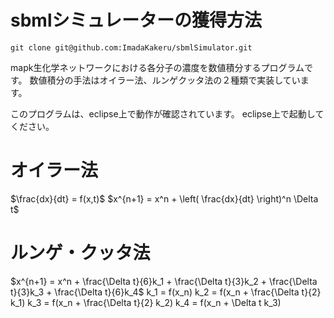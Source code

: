 # sbmlシミュレーターの獲得方法
```
git clone git@github.com:ImadaKakeru/sbmlSimulator.git
```

mapk生化学ネットワークにおける各分子の濃度を数値積分するプログラムです。
数値積分の手法はオイラー法、ルンゲクッタ法の２種類で実装しています。


このプログラムは、eclipse上で動作が確認されています。
eclipse上で起動してください。

# オイラー法

$\frac{dx}{dt} = f(x,t)$
$x^{n+1} = x^n + \left( \frac{dx}{dt} \right)^n \Delta t$

# ルンゲ・クッタ法

$x^{n+1} = x^n + \frac{\Delta t}{6}k_1 + \frac{\Delta t}{3}k_2 + \frac{\Delta t}{3}k_3 + \frac{\Delta t}{6}k_4$
k_1 = f(x_n)
k_2 = f(x_n + \frac{\Delta t}{2} k_1)
k_3 = f(x_n + \frac{\Delta t}{2} k_2)
k_4 = f(x_n + \Delta t k_3)
